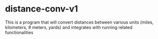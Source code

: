 # distance-conv-v1
This is a program that will convert distances between various units (miles, kilometers, # meters, yards) and integrates with running related functionalities
